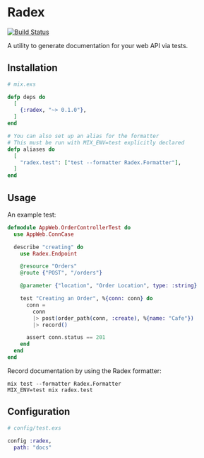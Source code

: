 # Radex

[![Build Status](https://travis-ci.org/smartlogic/radex.svg?branch=master)](https://travis-ci.org/smartlogic/radex)

A utility to generate documentation for your web API via tests.

## Installation

```elixir
# mix.exs

defp deps do
  [
    {:radex, "~> 0.1.0"},
  ]
end

# You can also set up an alias for the formatter
# This must be run with MIX_ENV=test explicitly declared
defp aliases do
  [
    "radex.test": ["test --formatter Radex.Formatter"],
  ]
end
```

## Usage

An example test:

```elixir
defmodule AppWeb.OrderControllerTest do
  use AppWeb.ConnCase

  describe "creating" do
    use Radex.Endpoint

    @resource "Orders"
    @route {"POST", "/orders"}

    @parameter {"location", "Order Location", type: :string}

    test "Creating an Order", %{conn: conn} do
      conn =
        conn
        |> post(order_path(conn, :create), %{name: "Cafe"})
        |> record()

      assert conn.status == 201
    end
  end
end
```

Record documentation by using the Radex formatter:

```
mix test --formatter Radex.Formatter
MIX_ENV=test mix radex.test
```

## Configuration

```elixir
# config/test.exs

config :radex,
  path: "docs"
```
